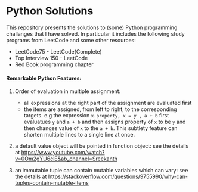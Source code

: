 # Python Solutions

This repository presents the solutions to (some) Python programming challanges that I have solved. In particular it includes the following study programs from LeetCode and some other resources:
* LeetCode75 - LeetCode(Complete)
* Top Interview 150 - LeetCode
* Red Book programming chapter



#### Remarkable Python Features:
1. Order of evaluation in multiple assignment:
    - all expressions at the right part of the assignment are evaluated first
    - the items are assigned, from left to right, to the corresponding targets.
    e.g the expression `x.property, x = y , a + b` first evaluatues `y` and `a + b` and then assigns property of `x` to be `y` and then changes value of `x` to the `a + b`. This subtlety feature can shorten multiple lines to a single line at once.

2. a default value object will be pointed in function object:
 see the details at https://www.youtube.com/watch?v=0Om2gYU6clE&ab_channel=Sreekanth

3. an immutable tuple can contain mutable variables which can vary:
see the details at https://stackoverflow.com/questions/9755990/why-can-tuples-contain-mutable-items

 